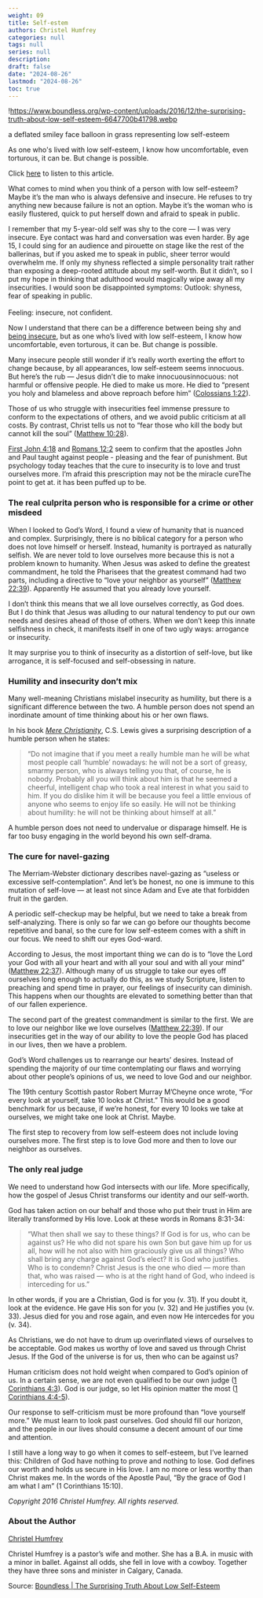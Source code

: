 ```yaml
---
weight: 09
title: Self-estem
authors: Christel Humfrey
categories: null
tags: null
series: null
description: 
draft: false
date: "2024-08-26"
lastmod: "2024-08-26"
toc: true
---
```


<!--more-->

!https://www.boundless.org/wp-content/uploads/2016/12/the-surprising-truth-about-low-self-esteem-6647700b41798.webp

a deflated smiley face balloon in grass representing low self-esteem

As one who's lived with low self-esteem, I know how uncomfortable, even torturous, it can be. But change is possible.

Click [here](https://youtu.be/hVdrmtoPORY) to listen to this article.

What comes to mind when you think of a person with low self-esteem? Maybe it’s the man who is always defensive and insecure. He refuses to try anything new because failure is not an option. Maybe it’s the woman who is easily flustered, quick to put herself down and afraid to speak in public.

I remember that my 5-year-old self was shy to the core — I was very insecure. Eye contact was hard and conversation was even harder. By age 15, I could sing for an audience and pirouette on stage like the rest of the ballerinas, but if you asked me to speak in public, sheer terror would overwhelm me. If only my shyness reflected a simple personality trait rather than exposing a deep-rooted attitude about my self-worth. But it didn’t, so I put my hope in thinking that adulthood would magically wipe away all my insecurities. I would soon be disappointed <label class="margin-toggle sidenote-number"></label><span class="sidenote">symptoms: Outlook: shyness, fear of speaking in public.<br><br>Feeling: insecure, not confident</span>.

Now I understand that there can be a difference between being shy and [being insecure](https://www.boundless.org/adulthood/facing-insecurity-finding-friendship/), but as one who’s lived with low self-esteem, I know how uncomfortable, even torturous, it can be. But change is possible.

Many insecure people still wonder if it’s really worth exerting the effort to change because, by all appearances, low self-esteem seems innocuous. But here’s the rub — Jesus didn’t die to make innocuous<label class="margin-toggle sidenote-number"></label><span class="sidenote">innocuous: not harmful or offensive</span> people. He died to make us more. He died to “present you holy and blameless and above reproach before him” ([Colossians 1:22](https://www.biblegateway.com/passage/?search=Colossians+1:22&version=ESV)).

Those of us who struggle with insecurities <a class = "blue">feel immense pressure to conform to the expectations of others</a>, and we <a class = "blue">avoid public criticism</a> at all costs. By contrast, Christ tells us not to “fear those who kill the body but cannot kill the soul” ([Matthew 10:28](https://www.biblegateway.com/passage/?search=Matthew+10:28&version=ESV)).

[First John 4:18](https://www.biblegateway.com/passage/?search=1+john+4:18&version=ESV) and [Romans 12:2](https://www.biblegateway.com/passage/?search=romans+12:2&version=ESV) seem to confirm that the apostles John and Paul taught against people - pleasing and the fear of punishment. But psychology today teaches that <a class = "blue">the cure to insecurity is to love and trust ourselves more</a>. <a class = "blue">I’m afraid this prescription may not be the miracle cure</a><label class="margin-toggle sidenote-number"></label><span class="sidenote">The point to get at.</span> it has been puffed up to be.

### The real culprit<label class="margin-toggle sidenote-number"></label><span class="sidenote">a person who is responsible for a crime or other misdeed</span>

When I looked to God’s Word, I found a view of humanity that is nuanced and complex. Surprisingly, there is no biblical category for a person who does not love himself or herself. Instead, humanity is portrayed as naturally selfish. We are never told to love ourselves more because this is not a problem known to humanity. When Jesus was asked to define the greatest commandment, he told the Pharisees that the greatest command had two parts, including a directive to “love your neighbor as yourself” ([Matthew 22:39](https://www.biblegateway.com/passage/?search=Matthew+22:39&version=ESV)). Apparently He assumed that you already love yourself.

I don’t think this means that we all love ourselves correctly, as God does. But I do think that Jesus was alluding to our natural tendency to put our own needs and desires ahead of those of others. When we don’t keep this innate selfishness in check, it manifests itself in one of two ugly ways: arrogance or insecurity.

It may surprise you to think of insecurity as a distortion of self-love, but like arrogance, it is self-focused and self-obsessing in nature.

### Humility and insecurity don’t mix

Many well-meaning Christians mislabel insecurity as humility, but there is a significant difference between the two. A humble person does not spend an inordinate amount of time thinking about his or her own flaws.

In his book [*Mere Christianity*](http://family.christianbook.com/mere-christianity-c-s-lewis/9780060652920/pd/2926X?event=ESRCG), C.S. Lewis gives a surprising description of a humble person when he states:

> “Do not imagine that if you meet a really humble man he will be what most people call ‘humble’ nowadays: he will not be a sort of greasy, smarmy person, who is always telling you that, of course, he is nobody. Probably all you will think about him is that he seemed a cheerful, intelligent chap who took a real interest in what you said to him. If you do dislike him it will be because you feel a little envious of anyone who seems to enjoy life so easily. He will not be thinking about humility: he will not be thinking about himself at all.”
> 

A humble person does not need to undervalue or disparage himself. He is far too busy engaging in the world beyond his own self-drama.

### The cure for navel-gazing

The Merriam-Webster dictionary describes navel-gazing as “useless or excessive self-contemplation”. And let’s be honest, no one is immune to this mutation of self-love — at least not since Adam and Eve ate that forbidden fruit in the garden.

A periodic self-checkup may be helpful, but we need to take a break from self-analyzing. There is only so far we can go before our thoughts become repetitive and banal, so the cure for low self-esteem comes with a shift in our focus. We need to shift our eyes God-ward.

According to Jesus, the most important thing we can do is to “love the Lord your God with all your heart and with all your soul and with all your mind” ([Matthew 22:37](https://www.biblegateway.com/passage/?search=Matthew+22:37&version=ESV)). Although many of us struggle to take our eyes off ourselves long enough to actually do this, as we study Scripture, listen to preaching and spend time in prayer, our feelings of insecurity can diminish. This happens when our thoughts are elevated to something better than that of our fallen experience.

The second part of the greatest commandment is similar to the first. We are to love our neighbor like we love ourselves ([Matthew 22:39](https://www.biblegateway.com/passage/?search=matthew+22:39&version=ESV)). If our insecurities get in the way of our ability to love the people God has placed in our lives, then we have a problem.

God’s Word challenges us to rearrange our hearts’ desires. Instead of spending the majority of our time contemplating our flaws and worrying about other people’s opinions of us, we need to love God and our neighbor.

The 19th century Scottish pastor Robert Murray M’Cheyne once wrote, “For every look at yourself, take 10 looks at Christ.” This would be a good benchmark for us because, if we’re honest, for every 10 looks we take at ourselves, we might take one look at Christ. Maybe.

The first step to recovery from low self-esteem does not include loving ourselves more. The first step is to love God more and then to love our neighbor as ourselves.

### The only real judge

We need to understand how God intersects with our life. More specifically, how the gospel of Jesus Christ transforms our identity and our self-worth.

God has taken action on our behalf and those who put their trust in Him are literally transformed by His love. Look at these words in Romans 8:31-34:

> “What then shall we say to these things? If God is for us, who can be against us? He who did not spare his own Son but gave him up for us all, how will he not also with him graciously give us all things? Who shall bring any charge against God’s elect? It is God who justifies. Who is to condemn? Christ Jesus is the one who died — more than that, who was raised — who is at the right hand of God, who indeed is interceding for us.”
> 

In other words, if you are a Christian, God is for you (v. 31). If you doubt it, look at the evidence. He gave His son for you (v. 32) and He justifies you (v. 33). Jesus died for you and rose again, and even now He intercedes for you (v. 34).

As Christians, we do not have to drum up overinflated views of ourselves to be acceptable. God makes us worthy of love and saved us through Christ Jesus. If the God of the universe is for us, then who can be against us?

Human criticism does not hold weight when compared to God’s opinion of us. In a certain sense, we are not even qualified to be our own judge ([1 Corinthians 4:3](https://www.biblegateway.com/passage/?search=1+Corinthians+4:3&version=ESV)). God is our judge, so let His opinion matter the most ([1 Corinthians 4:4-5](https://www.biblegateway.com/passage/?search=1+Corinthians+4:4-5&version=ESV)).

Our response to self-criticism must be more profound than “love yourself more.” We must learn to look past ourselves. God should fill our horizon, and the people in our lives should consume a decent amount of our time and attention.

I still have a long way to go when it comes to self-esteem, but I’ve learned this: Children of God have nothing to prove and nothing to lose. God defines our worth and holds us secure in His love. I am no more or less worthy than Christ makes me. In the words of the Apostle Paul, “By the grace of God I am what I am” (1 Corinthians 15:10).

*Copyright 2016 Christel Humfrey. All rights reserved.*

### About the Author

[Christel Humfrey](https://www.boundless.org/people/humfrey-christel/)

Christel Humfrey is a pastor’s wife and mother. She has a B.A. in music with a minor in ballet. Against all odds, she fell in love with a cowboy. Together they have three sons and minister in Calgary, Canada.

Source: <a href = "https://www.boundless.org/adulthood/the-surprising-truth-about-low-self-esteem/" target="_blank" rel="noopener noreferrer">Boundless | The Surprising Truth About Low Self-Esteem</a>